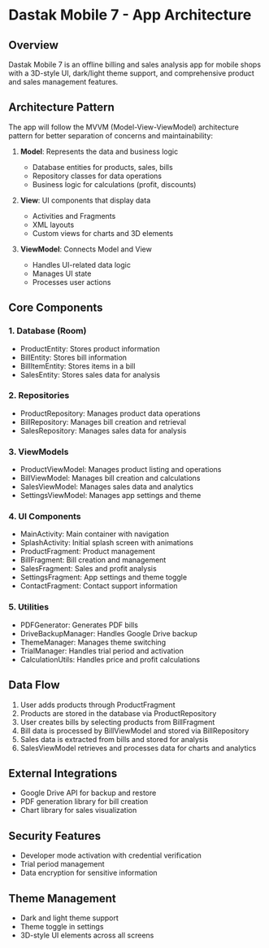 # Dastak Mobile 7 - App Architecture

## Overview
Dastak Mobile 7 is an offline billing and sales analysis app for mobile shops with a 3D-style UI, dark/light theme support, and comprehensive product and sales management features.

## Architecture Pattern
The app will follow the MVVM (Model-View-ViewModel) architecture pattern for better separation of concerns and maintainability:

1. **Model**: Represents the data and business logic
   - Database entities for products, sales, bills
   - Repository classes for data operations
   - Business logic for calculations (profit, discounts)

2. **View**: UI components that display data
   - Activities and Fragments
   - XML layouts
   - Custom views for charts and 3D elements

3. **ViewModel**: Connects Model and View
   - Handles UI-related data logic
   - Manages UI state
   - Processes user actions

## Core Components

### 1. Database (Room)
- ProductEntity: Stores product information
- BillEntity: Stores bill information
- BillItemEntity: Stores items in a bill
- SalesEntity: Stores sales data for analysis

### 2. Repositories
- ProductRepository: Manages product data operations
- BillRepository: Manages bill creation and retrieval
- SalesRepository: Manages sales data for analysis

### 3. ViewModels
- ProductViewModel: Manages product listing and operations
- BillViewModel: Manages bill creation and calculations
- SalesViewModel: Manages sales data and analytics
- SettingsViewModel: Manages app settings and theme

### 4. UI Components
- MainActivity: Main container with navigation
- SplashActivity: Initial splash screen with animations
- ProductFragment: Product management
- BillFragment: Bill creation and management
- SalesFragment: Sales and profit analysis
- SettingsFragment: App settings and theme toggle
- ContactFragment: Contact support information

### 5. Utilities
- PDFGenerator: Generates PDF bills
- DriveBackupManager: Handles Google Drive backup
- ThemeManager: Manages theme switching
- TrialManager: Handles trial period and activation
- CalculationUtils: Handles price and profit calculations

## Data Flow
1. User adds products through ProductFragment
2. Products are stored in the database via ProductRepository
3. User creates bills by selecting products from BillFragment
4. Bill data is processed by BillViewModel and stored via BillRepository
5. Sales data is extracted from bills and stored for analysis
6. SalesViewModel retrieves and processes data for charts and analytics

## External Integrations
- Google Drive API for backup and restore
- PDF generation library for bill creation
- Chart library for sales visualization

## Security Features
- Developer mode activation with credential verification
- Trial period management
- Data encryption for sensitive information

## Theme Management
- Dark and light theme support
- Theme toggle in settings
- 3D-style UI elements across all screens
